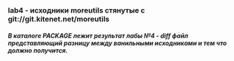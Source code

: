 ### lab4 - исходники moreutils стянутые с git://git.kitenet.net/moreutils

##### В каталоге PACKAGE лежит результат лабы №4 - diff файл представляющий разницу между ванильными исходниками и тем что должно получится.
